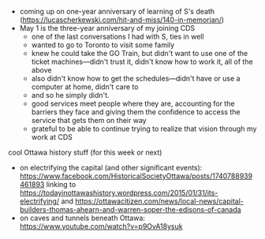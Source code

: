 - coming up on one-year anniversary of learning of S's death (https://lucascherkewski.com/hit-and-miss/140-in-memorian/)
- May 1 is the three-year anniversary of my joining CDS
	- one of the last conversations I had with S, ties in well
	- wanted to go to Toronto to visit some family
	- knew he could take the GO Train, but didn't want to use one of the ticket machines—didn't trust it, didn't know how to work it, all of the above
	- also didn't know how to get the schedules—didn't have or use a computer at home, didn't care to
	- and so he simply didn't.
	- good services meet people where they are, accounting for the barriers they face and giving them the confidence to access the service that gets them on their way
	- grateful to be able to continue trying to realize that vision through my work at CDS



cool Ottawa history stuff (for this week or next)
- on electrifying the capital (and other significant events): https://www.facebook.com/HistoricalSocietyOttawa/posts/1740788939461893 linking to https://todayinottawashistory.wordpress.com/2015/01/31/its-electrifying/ and https://ottawacitizen.com/news/local-news/capital-builders-thomas-ahearn-and-warren-soper-the-edisons-of-canada
- on caves and tunnels beneath Ottawa: https://www.youtube.com/watch?v=p9OvA18ysuk